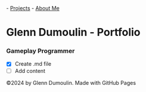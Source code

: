 <link href="./style.css" rel="stylesheet"/>
<script type="module" src="https://md-block.verou.me/md-block.js"></script>

<div class="nav-bar">
  <md-block>
    - <a href="#" class="active">Projects</a>
    - <a href="./about-me.html">About Me</a>
  </md-block>
</div>

# Glenn Dumoulin - Portfolio

### Gameplay Programmer

- [x] Create .md file
- [ ] Add content

<footer>
  <md-block>
    ©2024 by Glenn Dumoulin. Made with GitHub Pages
  </md-block>
</footer>
